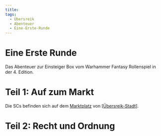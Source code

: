 ```yaml
---
title:
tags:
  - Übersreik
  - Abenteuer
  - Eine-Erste-Runde
---
```


# Eine Erste Runde
Das Abenteuer zur Einsteiger Box vom Warhammer Fantasy Rollenspiel in der 4. Edition.

# Teil 1: Auf zum Markt
Die SCs befinden sich auf dem [Marktplatz](../Orte/Übersreik-Stadt/#marktplatz) von [[Übersreik-Stadt]].

# Teil 2: Recht und Ordnung





[//begin]: # "Autogenerated link references for markdown compatibility"
[Übersreik-Stadt]: ../Orte/Übersreik-Stadt.md "Übersreik (Stadt)"
[//end]: # "Autogenerated link references"
